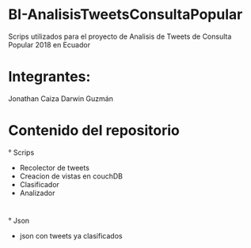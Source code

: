 # BI-AnalisisTweetsConsultaPopular
Scrips utilizados para el proyecto de Analisis de Tweets de Consulta Popular 2018 en Ecuador
# Integrantes:
Jonathan Caiza
Darwin Guzmán
# Contenido del repositorio
° Scrips
- Recolector de tweets
- Creacion de vistas en couchDB
- Clasificador
- Analizador
#
° Json
* json con tweets ya clasificados
 
  
